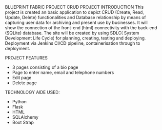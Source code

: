 BLUEPRINT FABRIC
PROJECT CRUD
PROJECT INTRODUCTION
This project is created an basic application to depict CRUD (Create, Read, Update, Delete) functionalities and Database relationship by means of capturing user data for archiving and present use by businesses. It will show the connection of the front-end (html) connectivity with the back-end (SQLite) database. The site will be created by using SDLC( System Development Life Cycle) for planning, creating, testing and deploying. Deployment via Jenkins CI/CD pipeline, containerisation through to deployment.

PROJECT FEATURES

- 3 pages consisting of a bio page
- Page to enter name, email and telephone numbers
- Edit page
- Delete page

TECHNOLOGY AIDE USED:
- Python
- Flask
- HTML
- SQLAlchemy
- Boot Strap

